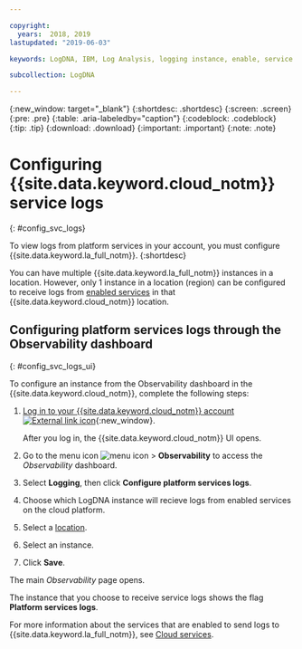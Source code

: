 ```yaml
---

copyright:
  years:  2018, 2019
lastupdated: "2019-06-03"

keywords: LogDNA, IBM, Log Analysis, logging instance, enable, service logs

subcollection: LogDNA

---
```


{:new_window: target="_blank"}
{:shortdesc: .shortdesc}
{:screen: .screen}
{:pre: .pre}
{:table: .aria-labeledby="caption"}
{:codeblock: .codeblock}
{:tip: .tip}
{:download: .download}
{:important: .important}
{:note: .note}

# Configuring {{site.data.keyword.cloud_notm}} service logs
{: #config_svc_logs}

To view logs from platform services in your account, you must configure {{site.data.keyword.la_full_notm}}.
{:shortdesc}

You can have multiple {{site.data.keyword.la_full_notm}} instances in a location. However, only 1 instance in a location (region) can be configured to receive logs from [enabled services](/docs/services/Log-Analysis-with-LogDNA?topic=LogDNA-cloud_services) in that {{site.data.keyword.cloud_notm}} location.


## Configuring platform services logs through the Observability dashboard
{: #config_svc_logs_ui}

To configure an instance from the Observability dashboard in the {{site.data.keyword.cloud_notm}}, complete the following steps:

1. [Log in to your {{site.data.keyword.cloud_notm}} account ![External link icon](../../icons/launch-glyph.svg "External link icon")](https://cloud.ibm.com/login){:new_window}.

	After you log in, the {{site.data.keyword.cloud_notm}} UI opens.

2. Go to the menu icon ![menu icon](../../icons/icon_hamburger.svg) &gt; **Observability** to access the *Observability* dashboard.

3. Select **Logging**, then click **Configure platform services logs**. 

4. Choose which LogDNA instance will recieve logs from enabled services on the cloud platform.

5. Select a [location](/docs/services/Log-Analysis-with-LogDNA?topic=LogDNA-regions). 

6. Select an instance.

7. Click **Save**. 

The main *Observability* page opens.

The instance that you choose to receive service logs shows the flag **Platform services logs**.

For more information about the services that are enabled to send logs to {{site.data.keyword.la_full_notm}}, see [Cloud services](/docs/services/Log-Analysis-with-LogDNA?topic=LogDNA-cloud_services).

